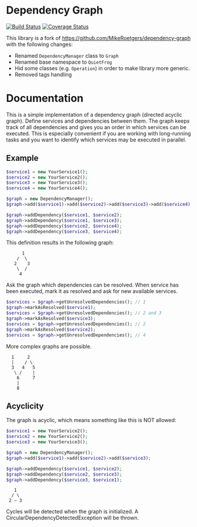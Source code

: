 # Dependency Graph

[![Build Status](https://travis-ci.org/alanbem/dependency-graph.svg?branch=master)](https://travis-ci.org/alanbem/dependency-graph)
[![Coverage Status](https://coveralls.io/repos/alanbem/dependency-graph/badge.png)](https://coveralls.io/r/alanbem/dependency-graph)

This library is a fork of https://github.com/MikeRoetgers/dependency-graph with the following changes:

 - Renamed `DependencyManager` class to `Graph`
 - Renamed base namespace to `QuietFrog`
 - Hid some classes (e.g. `Operation`) in order to make library more generic.
 - Removed tags handling

# Documentation

This is a simple implementation of a dependency graph (directed acyclic graph). Define services and dependencies between them. The graph keeps track of all dependencies and gives you an order in which services can be executed. This is especially convenient if you are working with long-running tasks and you want to identify which services may be executed in parallel.
 
## Example

```php
$service1 = new YourService1();
$service2 = new YourService2();
$service3 = new YourService3();
$service4 = new YourService4();

$graph = new DependencyManager();
$graph->add($service1)->add($service2)->add($service3)->add($service4);

$graph->addDependency($service1, $service2);
$graph->addDependency($service1, $service3);
$graph->addDependency($service2, $service4);
$graph->addDependency($service3, $service4);
```
This definition results in the following graph:

```
      1
    /  \
   2    3
    \  /
     4
```

Ask the graph which dependencies can be resolved. When service has been executed, mark it as resolved and ask for new available services.

```php
$services = $graph->getUnresolvedDependencies(); // 1
$graph->markAsResolved($service1);
$services = $graph->getUnresolvedDependencies(); // 2 and 3
$graph->markAsResolved($service3);
$services = $graph->getUnresolvedDependencies(); // 2
$graph->markAsResolved($service2);
$services = $graph->getUnresolvedDependencies(); // 4
```

More complex graphs are possible.

```
  1     2
  |    / \
  3   4   5
   \ /    |
    6     7
    |
    8
```

## Acyclicity

The graph is acyclic, which means something like this is NOT allowed:

```php
$service1 = new YourService2();
$service2 = new YourService2();
$service3 = new YourService3();

$graph = new DependencyManager();
$graph->add($service1)->add($service2)->add($service3);

$graph->addDependency($service1, $service2);
$graph->addDependency($service2, $service3);
$graph->addDependency($service3, $service1);
```

```
   1
  / \
 2 – 3
```

Cycles will be detected when the graph is initialized. A CircularDependencyDetectedException will be thrown.
